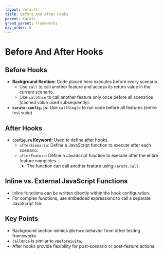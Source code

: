 ```yaml
---
layout: default
title: Before And After Hooks
parent: Karate
grand_parent: Frameworks
nav_order: 8
---
```


# Before And After Hooks

## Before Hooks

* **Background Section:** Code placed here executes before every scenario.
  * Use `call` to call another feature and access its return value in the current scenario.
  * Use `callOnce` to call another feature only once before all scenarios (cached value used subsequently).
* **`karate-config.js`:** Use `callSingle` to run code before all features (entire test suite).

## After Hooks

* **`configure` Keyword:** Used to define after hooks.
  * `afterScenario`: Define a JavaScript function to execute after each scenario.
  * `afterFeature`: Define a JavaScript function to execute after the entire feature completes.
    * The function can call another feature using `karate.call`.

## Inline vs. External JavaScript Functions

* Inline functions can be written directly within the hook configuration.
* For complex functions, use embedded expressions to call a separate JavaScript file.

## Key Points

* Background section mimics `@Before` behavior from other testing frameworks.
* `callOnce` is similar to `@BeforeSuite`.
* After hooks provide flexibility for post-scenario or post-feature actions.
